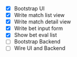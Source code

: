 - [x] Bootstrap UI
- [x] Write match list view
- [x] Write match detail view
- [x] Write bet input form
- [x] Show bet eval list
- [ ] Bootstrap Backend
- [ ] Wire UI and Backend
